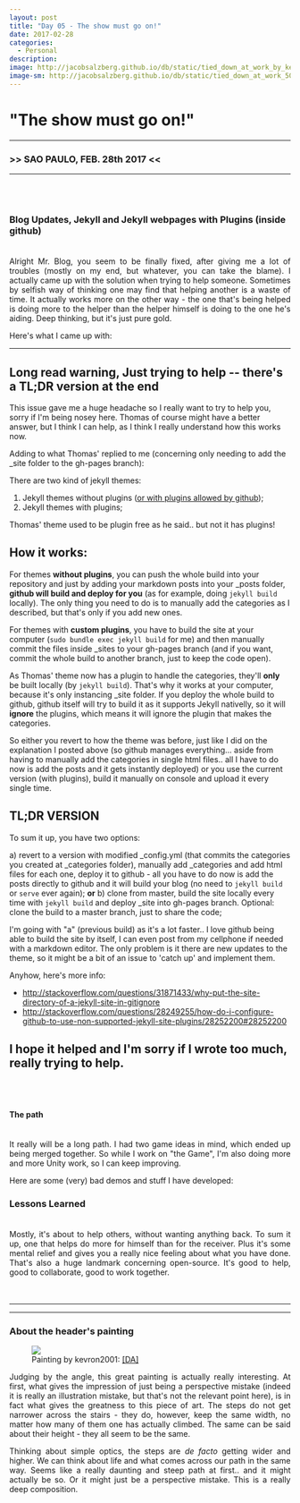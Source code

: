 ```yaml
---
layout: post
title: "Day 05 - The show must go on!"
date: 2017-02-28
categories:
  - Personal
description:
image: http://jacobsalzberg.github.io/db/static/tied_down_at_work_by_kevron2001-db0cihk.jpg
image-sm: http://jacobsalzberg.github.io/db/static/tied_down_at_work_500.jpg
---
```



# "The show must go on!"<br>
---
###  >> SAO PAULO, FEB. 28th 2017 <<
---
<br><br>

### Blog Updates, Jekyll and Jekyll webpages with Plugins (inside github) <br><br>
<div align="justify">
Alright Mr. Blog, you seem to be finally fixed, after giving me a lot of troubles (mostly on my end, but whatever, you can take the blame). I actually came up with the solution when trying to help someone. Sometimes by selfish way of thinking one may find that helping another is a waste of time. It actually works more on the other way - the one that's being helped is doing more to the helper than the helper himself is doing to the one he's aiding. Deep thinking, but it's just pure gold.

</div>

Here's what I came up with:

---
## Long read warning, Just trying to help -- there's a TL;DR version at the end

This issue gave me a huge headache so I really want to try to help you, sorry if I'm being nosey here. Thomas of course might have a better answer, but I think I can help, as I think I really understand how this works now. 

Adding to what Thomas' replied to me (concerning only needing to add the _site folder to the gh-pages branch):

There are two kind of jekyll themes:
1) Jekyll themes without plugins ([or with plugins allowed by github](https://help.github.com/articles/adding-jekyll-plugins-to-a-github-pages-site/));
2) Jekyll themes with plugins;

Thomas' theme used to be plugin free as he said.. but not it has plugins!

## How it works: 

For themes **without plugins**, you can push the whole build into your repository and just by adding your markdown posts into your _posts folder, **github will build and deploy for you** (as for example, doing `jekyll build` locally). The only thing you need to do is to manually add the categories as I described, but that's only if you add new ones.

For themes with **custom plugins**, you have to build the site at your computer (`sudo bundle exec jekyll build` for me) and then manually commit the files inside _sites to your gh-pages branch (and if you want, commit the whole build to another branch, just to keep the code open).

As Thomas' theme now has a plugin to handle the categories, they'll **only** be built locally (by `jekyll build`). That's why it works at your computer, because it's only instancing _site folder. If you deploy the whole build to github, github itself will try to build it as it supports Jekyll nativelly, so it will **ignore** the plugins, which means it will ignore the plugin that makes the categories.

So either you revert to how the theme was before, just like I did on the explanation I posted above (so github manages everything... aside from having to manually add the categories in single html files.. all I have to do now is add the posts and it gets instantly deployed) or you use the current version (with plugins), build it manually on console and upload it every single time.

## TL;DR VERSION
To sum it up, you have two options:

a) revert to a version with modified _config.yml (that commits the categories you created at _categories folder), manually add _categories and add html files for each one, deploy it to github - all you have to do now is add the posts directly to github and it will build your blog (no need to `jekyll build` or `serve` ever again);
**or**
b) clone from master, build the site locally every time with `jekyll build` and deploy _site into gh-pages branch. Optional: clone the build to a master branch, just to share the code;

I'm going with "a" (previous build) as it's a lot faster.. I love github being able to build the site by itself, I can even post from my cellphone if needed with a markdown editor.
The only problem is it there are new updates to the theme, so it might be a bit of an issue to 'catch up' and implement them.

Anyhow, here's more info:
* http://stackoverflow.com/questions/31871433/why-put-the-site-directory-of-a-jekyll-site-in-gitignore
* http://stackoverflow.com/questions/28249255/how-do-i-configure-github-to-use-non-supported-jekyll-site-plugins/28252200#28252200

I hope it helped and I'm sorry if I wrote too much, really trying to help.
---
</div>
<br><br>

#### The path<br><br>
<div align="justify">
It really will be a long path. I had two game ideas in mind, which ended up being merged together. So while I work on "the Game", I'm also doing more and more Unity work, so I can keep improving.

Here are some (very) bad demos and stuff I have developed: 

### Lessons Learned<br><br>
<div align="justify">
Mostly, it's about to help others, without wanting anything back. To sum it up, one that helps do more for himself than for the receiver. Plus it's some mental relief and gives you a really nice feeling about what you have done. That's also a huge landmark concerning open-source. It's good to help, good to collaborate, good to work together.
</div>
<br><br>



***
***
### About the header's painting 

<figure>
  <img src="http://jacobsalzberg.github.io/db/static/tied_down_at_work_by_kevron2001-db0cihk.jpg" />
  <figcaption>Painting by kevron2001:  <a href="http://www.deviantart.com/art/Tied-down-at-work-665711768" title="Deviant"> [DA]</a> </figcaption>
</figure>

<div align="justify">
Judging by the angle, this great painting is actually really interesting. At first, what gives the impression of just being a perspective mistake (indeed it is really an illustration mistake, but that's not the relevant point here), is in fact what gives the greatness to this piece of art. The steps do not get narrower across the stairs - they do, however, keep the same width, no matter how many of them one has actually climbed. The same can be said about their height - they all seem to be the same.

Thinking about simple optics, the steps are *de facto* getting wider and higher. We can think about life and what comes across our path in the same way. Seems like a really daunting and steep path at first.. and it might actually be so. Or it might just be a perspective mistake. This is a really deep composition.
</div>

